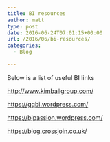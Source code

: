```yaml
---
title: BI resources
author: matt
type: post
date: 2016-06-24T07:01:15+00:00
url: /2016/06/bi-resources/
categories:
  - Blog

---
```

Below is a list of useful BI links

<a href="http://www.kimballgroup.com/" target="_blank" rel="nofollow">http://www.kimballgroup.com/</a>

<a href="https://gqbi.wordpress.com/" target="_blank" rel="nofollow">https://gqbi.wordpress.com/</a>

<a href="https://bipassion.wordpress.com/" target="_blank" rel="nofollow">https://bipassion.wordpress.com/</a>

<a href="https://blog.crossjoin.co.uk/" target="_blank" rel="nofollow">https://blog.crossjoin.co.uk/</a>

&nbsp;
